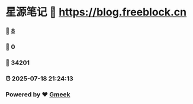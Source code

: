 # 星源笔记 :link: https://blog.freeblock.cn 
### :page_facing_up: [8](https://blog.freeblock.cn/tag.html) 
### :speech_balloon: 0 
### :hibiscus: 34201 
### :alarm_clock: 2025-07-18 21:24:13 
### Powered by :heart: [Gmeek](https://github.com/Meekdai/Gmeek)
